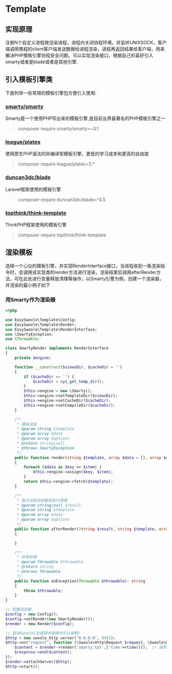 # Template

## 实现原理
注册N个自定义进程做渲染进程，进程内关闭协程环境，并监听UNIXSOCK，客户端调用携程的client客户端发送数据给进程渲染，进程再返回结果给客户端，用来解决PHP模板引擎协程安全问题。可以实现渲染接口，根据自己的喜好引入smarty或者是blade或者是其他引擎.

## 引入模板引擎类

下面列举一些常用的模板引擎包方便引入使用:

### [smarty/smarty](https://github.com/smarty-php/smarty)

Smarty是一个使用PHP写出来的模板引擎,是目前业界最著名的PHP模板引擎之一

> composer require smarty/smarty=~3.1


### [league/plates](https://github.com/thephpleague/plates)

使用原生PHP语法的非编译型模板引擎，更低的学习成本和更高的自由度

> composer require league/plates=3.*

### [duncan3dc/blade](https://github.com/duncan3dc/blade)

Laravel框架使用的模板引擎

> composer require duncan3dc/blade=^4.5

### [topthink/think-template](https://github.com/top-think/think-template)

ThinkPHP框架使用的模板引擎

> composer require topthink/think-template


## 渲染模板

选择一个心仪的模板引擎，并实现RenderInterface接口，当进程收到一条渲染指令时，会调用该实现类的render方法进行渲染，渲染结束后调用afterRender方法，可在此处进行变量释放清理等操作，以Smarty引擎为例，创建一个渲染器， 并渲染的最小例子如下

### 用Smarty作为渲染器

```php
<?php

use EasySwoole\Template\Config;
use EasySwoole\Template\Render;
use EasySwoole\Template\RenderInterface;
use \SmartyException;
use \Throwable;

class SmartyRender implements RenderInterface
{
    private $engine;

    function __construct($viewsDir, $cacheDir = '')
    {
        if ($cacheDir == '') {
            $cacheDir = sys_get_temp_dir();
        }
        $this->engine = new \Smarty();
        $this->engine->setTemplateDir($viewsDir);
        $this->engine->setCacheDir($cacheDir);
        $this->engine->setCompileDir($cacheDir);
    }

    /**
     * 模板渲染
     * @param string $template
     * @param array $data
     * @param array $options
     * @return string|null
     * @throws SmartyException
     */
    public function render(string $template, array $data = [], array $options = []): ?string
    {
        foreach ($data as $key => $item) {
            $this->engine->assign($key, $item);
        }
        return $this->engine->fetch($template);
    }

    /**
     * 每次渲染完成都会执行清理
     * @param string|null $result
     * @param string $template
     * @param array $data
     * @param array $options
     */
    public function afterRender(?string $result, string $template, array $data = [], array $options = [])
    {

    }

    /**
     * 异常处理
     * @param Throwable $throwable
     * @return string
     * @throws Throwable
     */
    public function onException(Throwable $throwable): string
    {
        throw $throwable;
    }
}

// 配置渲染器
$config = new Config();
$config->setRender(new SmartyRender());
$render = new Render($config);

// 启动Swoole(在框架中使用时可以省略)
$http = new swoole_http_server("0.0.0.0", 9501);
$http->on("request", function (\Swoole\Http\Request $request, \Swoole\Http\Response $response)use($render) {
    $content = $render->render('smarty.tpl',['time'=>time()]);  // 调用渲染器进行渲染
    $response->end($content);
});
$render->attachServer($http);
$http->start();
```